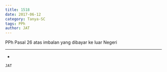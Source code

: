 ```yaml
---
title: 1518
date: 2017-06-12
category: Tanya-SC
tags: PPh
author: JAT
---
```


PPh Pasal 26 atas imbalan yang dibayar ke luar Negeri

---

-

`JAT`
